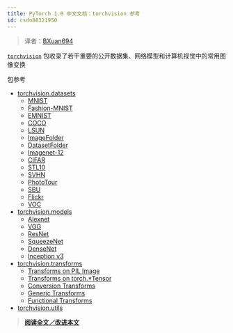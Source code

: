 ```yaml
---
title: PyTorch 1.0 中文文档：torchvision 参考
id: csdn88321950
---
```


> 译者：[BXuan694](https://github.com/BXuan694)

[`torchvision`](#module-torchvision "torchvision") 包收录了若干重要的公开数据集、网络模型和计算机视觉中的常用图像变换

包参考

*   [torchvision.datasets](datasets.html)
    *   [MNIST](datasets.html#mnist)
    *   [Fashion-MNIST](datasets.html#fashion-mnist)
    *   [EMNIST](datasets.html#emnist)
    *   [COCO](datasets.html#coco)
    *   [LSUN](datasets.html#lsun)
    *   [ImageFolder](datasets.html#imagefolder)
    *   [DatasetFolder](datasets.html#datasetfolder)
    *   [Imagenet-12](datasets.html#imagenet-12)
    *   [CIFAR](datasets.html#cifar)
    *   [STL10](datasets.html#stl10)
    *   [SVHN](datasets.html#svhn)
    *   [PhotoTour](datasets.html#phototour)
    *   [SBU](datasets.html#sbu)
    *   [Flickr](datasets.html#flickr)
    *   [VOC](datasets.html#voc)
*   [torchvision.models](models.html)
    *   [Alexnet](models.html#id1)
    *   [VGG](models.html#id2)
    *   [ResNet](models.html#id3)
    *   [SqueezeNet](models.html#id4)
    *   [DenseNet](models.html#id5)
    *   [Inception v3](models.html#inception-v3)
*   [torchvision.transforms](transforms.html)
    *   [Transforms on PIL Image](transforms.html#transforms-on-pil-image)
    *   [Transforms on torch.*Tensor](transforms.html#transforms-on-torch-tensor)
    *   [Conversion Transforms](transforms.html#conversion-transforms)
    *   [Generic Transforms](transforms.html#generic-transforms)
    *   [Functional Transforms](transforms.html#functional-transforms)
*   [torchvision.utils](utils.html)

> [**阅读全文／改进本文**](https://github.com/apachecn/pytorch-doc-zh/blob/master/docs/1.0/docs_torchvision_ref.md)